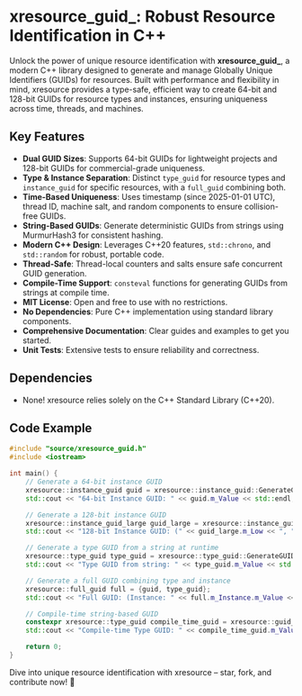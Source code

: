 # xresource_guid_: Robust Resource Identification in C++

Unlock the power of unique resource identification with **xresource_guid_**, 
a modern C++ library designed to generate and manage Globally Unique Identifiers (GUIDs) for resources. 
Built with performance and flexibility in mind, xresource provides a type-safe, efficient way to create 64-bit 
and 128-bit GUIDs for resource types and instances, ensuring uniqueness across time, threads, and machines.

## Key Features

* **Dual GUID Sizes**: Supports 64-bit GUIDs for lightweight projects and 128-bit GUIDs for commercial-grade uniqueness.
* **Type & Instance Separation**: Distinct `type_guid` for resource types and `instance_guid` for specific resources, with a `full_guid` combining both.
* **Time-Based Uniqueness**: Uses timestamp (since 2025-01-01 UTC), thread ID, machine salt, and random components to ensure collision-free GUIDs.
* **String-Based GUIDs**: Generate deterministic GUIDs from strings using MurmurHash3 for consistent hashing.
* **Modern C++ Design**: Leverages C++20 features, `std::chrono`, and `std::random` for robust, portable code.
* **Thread-Safe**: Thread-local counters and salts ensure safe concurrent GUID generation.
* **Compile-Time Support**: `consteval` functions for generating GUIDs from strings at compile time.
* **MIT License**: Open and free to use with no restrictions.
* **No Dependencies**: Pure C++ implementation using standard library components.
* **Comprehensive Documentation**: Clear guides and examples to get you started.
* **Unit Tests**: Extensive tests to ensure reliability and correctness.

## Dependencies

* None! xresource relies solely on the C++ Standard Library (C++20).

## Code Example

```cpp
#include "source/xresource_guid.h"
#include <iostream>

int main() {
    // Generate a 64-bit instance GUID
    xresource::instance_guid guid = xresource::instance_guid::GenerateGUID();
    std::cout << "64-bit Instance GUID: " << guid.m_Value << std::endl;

    // Generate a 128-bit instance GUID
    xresource::instance_guid_large guid_large = xresource::instance_guid_large::GenerateGUID();
    std::cout << "128-bit Instance GUID: (" << guid_large.m_Low << ", " << guid_large.m_High << ")" << std::endl;

    // Generate a type GUID from a string at runtime
    xresource::type_guid type_guid = xresource::type_guid::GenerateGUID("resource_type");
    std::cout << "Type GUID from string: " << type_guid.m_Value << std::endl;

    // Generate a full GUID combining type and instance
    xresource::full_guid full = {guid, type_guid};
    std::cout << "Full GUID: (Instance: " << full.m_Instance.m_Value << ", Type: " << full.m_Type.m_Value << ")" << std::endl;

    // Compile-time string-based GUID
    constexpr xresource::type_guid compile_time_guid = xresource::guid_generator::Type64FromString("resource_type");
    std::cout << "Compile-time Type GUID: " << compile_time_guid.m_Value << std::endl;

    return 0;
}
```

Dive into unique resource identification with xresource – star, fork, and contribute now! 🚀